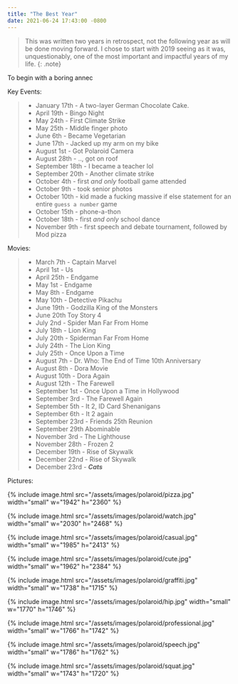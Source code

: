 ```yaml
---
title: "The Best Year"
date: 2021-06-24 17:43:00 -0800
---
```

> This was written two years in retrospect, not the following year as will be done moving forward. I chose to start with 2019 seeing as it was, unquestionably, one of the most important and impactful years of my life.
{: .note}

To begin with a boring annec

Key Events:
> - January 17th - A two-layer German Chocolate Cake.
> - April 19th - Bingo Night
> - May 24th - First Climate Strike
> - May 25th - Middle finger photo
> - June 6th - Became Vegetarian
> - June 17th - Jacked up my arm on my bike
> - August 1st - Got Polaroid Camera
> - August 28th - .., got on roof
> - September 18th - I became a teacher lol
> - September 20th - Another climate strike
> - October 4th - first *and only* football game attended
> - October 9th - took senior photos
> - October 10th - kid made a fucking massive if else statement for an entire `guess a number` game
> - October 15th - phone-a-thon
> - October 18th - first *and only* school dance
> - November 9th - first speech and debate tournament, followed by Mod pizza

Movies:
> - March 7th - Captain Marvel
> - April 1st - Us
> - April 25th - Endgame
> - May 1st - Endgame
> - May 8th - Endgame
> - May 10th - Detective Pikachu
> - June 19th - Godzilla King of the Monsters
> - June 20th Toy Story 4
> - July 2nd - Spider Man Far From Home
> - July 18th - Lion King
> - July 20th - Spiderman Far From Home
> - July 24th - The Lion King
> - July 25th - Once Upon a Time
> - August 7th - Dr. Who: The End of Time 10th Anniversary
> - August 8th - Dora Movie
> - August 10th - Dora Again
> - August 12th - The Farewell
> - September 1st - Once Upon a Time in Hollywood
> - September 3rd - The Farewell Again
> - September 5th - It 2, ID Card Shenanigans
> - September 6th - It 2 again
> - September 23rd - Friends 25th Reunion
> - September 29th Abominable
> - November 3rd - The Lighthouse
> - November 28th - Frozen 2
> - December 19th - Rise of Skywalk
> - December 22nd - Rise of Skywalk
> - December 23rd - ***Cats***

Pictures:

{% include image.html src="/assets/images/polaroid/pizza.jpg" width="small" w="1942" h="2360" %}

{% include image.html src="/assets/images/polaroid/watch.jpg" width="small" w="2030" h="2468" %}

{% include image.html src="/assets/images/polaroid/casual.jpg" width="small" w="1985" h="2413" %}

{% include image.html src="/assets/images/polaroid/cute.jpg" width="small" w="1962" h="2384" %}

{% include image.html src="/assets/images/polaroid/graffiti.jpg" width="small" w="1738" h="1715" %}

{% include image.html src="/assets/images/polaroid/hip.jpg" width="small" w="1770" h="1746" %}

{% include image.html src="/assets/images/polaroid/professional.jpg" width="small" w="1766" h="1742" %}

{% include image.html src="/assets/images/polaroid/speech.jpg" width="small" w="1786" h="1762" %}

{% include image.html src="/assets/images/polaroid/squat.jpg" width="small" w="1743" h="1720" %}

